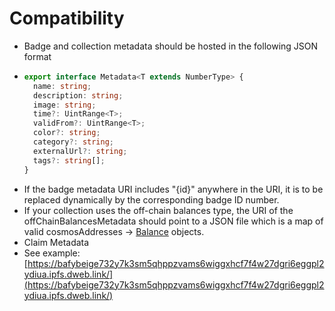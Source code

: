 # Compatibility

* Badge and collection metadata should be hosted in the following JSON format
* ```typescript
  export interface Metadata<T extends NumberType> {
    name: string;
    description: string;
    image: string;
    time?: UintRange<T>;
    validFrom?: UintRange<T>;
    color?: string;
    category?: string;
    externalUrl?: string;
    tags?: string[];
  }
  ```
* If the badge metadata URI includes "{id}" anywhere in the URI, it is to be replaced dynamically by the corresponding badge ID number.
* If your collection uses the off-chain balances type, the URI of the offChainBalancesMetadata should point to a JSON file which is a map of valid cosmosAddresses -> [Balance](../for-developers/concepts/balances.md) objects.
* Claim Metadata
* See example: [https://bafybeige732y7k3sm5qhppzvams6wiggxhcf7f4w27dgri6eggpl2ydiua.ipfs.dweb.link/](https://bafybeige732y7k3sm5qhppzvams6wiggxhcf7f4w27dgri6eggpl2ydiua.ipfs.dweb.link/)
